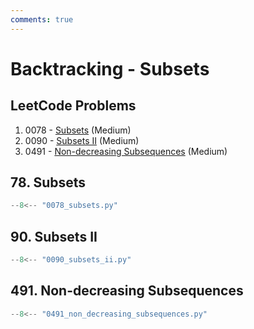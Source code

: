 ```yaml
---
comments: true
---
```


# Backtracking - Subsets

## LeetCode Problems

1. 0078 - [Subsets](https://leetcode.com/problems/subsets/) (Medium)
2. 0090 - [Subsets II](https://leetcode.com/problems/subsets-ii/) (Medium)
3. 0491 - [Non-decreasing Subsequences](https://leetcode.com/problems/non-decreasing-subsequences/) (Medium)

## 78. Subsets

```python
--8<-- "0078_subsets.py"
```

## 90. Subsets II

```python
--8<-- "0090_subsets_ii.py"
```

## 491. Non-decreasing Subsequences

```python
--8<-- "0491_non_decreasing_subsequences.py"
```

